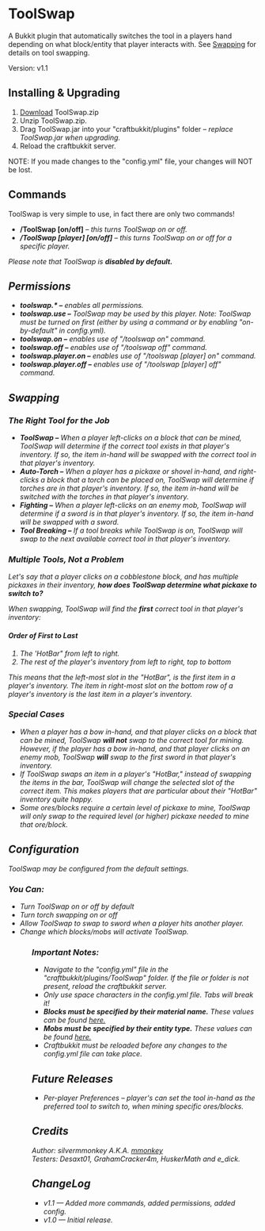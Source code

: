<h1>ToolSwap</h1>
<p>A Bukkit plugin that automatically switches the tool in a players hand depending on what block/entity that player interacts with. See <a href="https://github.com/mmonkey/ToolSwap/tree/master#swapping">Swapping</a> for details on tool swapping.</p>
<p>Version: v1.1</p>

<h2>Installing & Upgrading</h2>
<ol>
  <li><a href="http://dev.bukkit.org/bukkit-plugins/toolswap/">Download</a> ToolSwap.zip</li>
  <li>Unzip ToolSwap.zip.</li>
  <li>Drag ToolSwap.jar into your "craftbukkit/plugins" folder <em>&ndash; replace ToolSwap.jar when upgrading.</em></li>
  <li>Reload the craftbukkit server.</li>
</ol>
<p>NOTE: If you made changes to the "config.yml" file, your changes will NOT be lost.</p>

<h2>Commands</h2>
<p>ToolSwap is very simple to use, in fact there are only two commands!</p>
<ul>
  <li><b>/ToolSwap [on/off]</b> <em>&ndash; this turns ToolSwap on or off.<em></li>
  <li><b>/ToolSwap [player] [on/off]</b> <em>&ndash; this turns ToolSwap on or off for a specific player.<em></li>
</ul>
<p>Please note that ToolSwap is <b>disabled by default.</b></p>

<h2>Permissions</h2>
<ul>
  <li><b>toolswap.* &ndash;</b> enables all permissions.</li>
  <li><b>toolswap.use &ndash;</b> ToolSwap may be used by this player. <em>Note: ToolSwap must be turned on first (either by using a command or by enabling "on-by-default" in config.yml).</em></li>
  <li><b>toolswap.on &ndash;</b> enables use of "/toolswap on" command.</li>
  <li><b>toolswap.off &ndash;</b> enables use of "/toolswap off" command.</li>
  <li><b>toolswap.player.on &ndash;</b> enables use of "/toolswap [player] on" command.</li>
  <li><b>toolswap.player.off &ndash;</b> enables use of "/toolswap [player] off" command.</li>
</ul>

<h2>Swapping</h2>

<h3>The Right Tool for the Job</h3>
<ul>
  <li><b>ToolSwap &ndash;</b> When a player left-clicks on a block that can be mined, ToolSwap will determine if the correct tool exists in that player's inventory.  If so, the item in-hand will be swapped with the correct tool in that player's inventory.</li>
  <li><b>Auto-Torch &ndash;</b> When a player has a pickaxe or shovel in-hand, and right-clicks a block that a torch can be placed on, ToolSwap will determine if torches are in that player's inventory. If so, the item in-hand will be switched with the torches in that player's inventory.</li>
  <li><b>Fighting &ndash;</b> When a player left-clicks on an enemy mob, ToolSwap will determine if a sword is in that player's inventory. If so, the item in-hand will be swapped with a sword.</li>
  <li><b>Tool Breaking &ndash;</b> If a tool breaks while ToolSwap is on, ToolSwap will swap to the next available correct tool in that player's inventory.</li>
</ul>
    
<h3>Multiple Tools, Not a Problem</h3>
<p>Let's say that a player clicks on a cobblestone block, and has multiple pickaxes in their inventory, <b>how does ToolSwap determine what pickaxe to switch to?</b></p>
<p>When swapping, ToolSwap will find the <b>first</b> correct tool in that player's inventory:</p>

<h4>Order of First to Last</h4>
<ol>
  <li>The 'HotBar" from left to right.</li>
  <li>The rest of the player's inventory from left to right, top to bottom</li>
</ol>
<p>This means that the left-most slot in the "HotBar", is the <em>first</em> item in a player's inventory. The item in right-most slot on the bottom row of a player's inventory is the <em>last</em> item in a player's inventory.</p>

<h3>Special Cases</h3>
<ul>
  <li>When a player has a bow in-hand, and that player clicks on a block that can be mined, ToolSwap <b>will not</b> swap to the correct tool for mining. However, if the player has a bow in-hand, and that player clicks on an enemy mob, ToolSwap <b>will</b> swap to the first sword in that player's inventory.</li>
  <li>If ToolSwap swaps an item in a player's "HotBar," instead of swapping the items in the bar, ToolSwap will change the selected slot of the correct item. This makes players that are particular about their "HotBar" inventory quite happy.</li>
  <li>Some ores/blocks require a certain level of pickaxe to mine, ToolSwap will only swap to the required level (or higher) pickaxe needed to mine that ore/block.</li>
</ul>

<h2>Configuration</h2>
<p>ToolSwap may be configured from the default settings.</p>
<h3>You Can:</h3>
<ul>
  <li>Turn ToolSwap on or off by default</li>
  <li>Turn torch swapping on or off</li>
  <li>Allow ToolSwap to swap to sword when a player hits another player.</li>
  <li>Change which blocks/mobs will activate ToolSwap.</li>
<ul> 

<h3>Important Notes:</h3>
<ul>
  <li>Navigate to the "config.yml" file in the "craftbukkit/plugins/ToolSwap" folder. If the file or folder is not present, reload the craftbukkit server.</li>
  <li>Only use space characters in the config.yml file. Tabs will break it!</li>
  <li><b>Blocks must be specified by their material name.</b> These values can be found <a href="http://jd.bukkit.org/dev/apidocs/org/bukkit/Material.html" target="_blank">here.</a></li>
  <li><b>Mobs must be specified by their entity type.</b> These values can be found <a href="http://jd.bukkit.org/dev/apidocs/org/bukkit/entity/EntityType.html" target="_blank">here.</a></li>
  <li>Craftbukkit must be reloaded before any changes to the config.yml file can take place.</li>
</ul>

<h2>Future Releases</h2>
<ul>
   <li>Per-player Preferences &ndash; player's can set the tool in-hand as the preferred tool to switch to, when mining specific ores/blocks.</li>
</ul>

<h2>Credits</h2>
<p>Author: silvermmonkey A.K.A. <a href="http://forums.bukkit.org/members/mmonkey.90802399/">mmonkey</a><br>
Testers: Desaxt01, GrahamCracker4m, HuskerMath and e_dick.</p>

<h2>ChangeLog</h2>
<ul>
  <li>v1.1 <em>&mdash; Added more commands, added permissions, added config.</em></li>
  <li>v1.0 <em>&mdash; Initial release.</em></li>
</ul>
